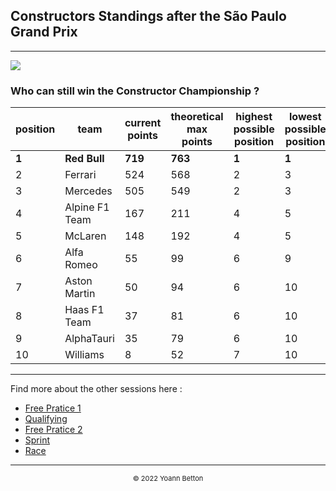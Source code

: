 ## Constructors Standings after the São Paulo Grand Prix

---

<img src="/output/2022-11-13_São_Paulo_Grand_Prix/constructors_standings_championship_white.svg?raw=true"/>

### Who can still win the Constructor Championship ?

| position | team           | current points | theoretical max points | highest possible position | lowest possible position |
| -------- | -------------- | -------------- | ---------------------- | ------------------------- | ------------------------ |
| **1**        | **Red Bull**       | **719**            | **763**                    | **1**                         | **1**                        |
| 2        | Ferrari        | 524            | 568                    | 2                         | 3                        |
| 3        | Mercedes       | 505            | 549                    | 2                         | 3                        |
| 4        | Alpine F1 Team | 167            | 211                    | 4                         | 5                        |
| 5        | McLaren        | 148            | 192                    | 4                         | 5                        |
| 6        | Alfa Romeo     | 55             | 99                     | 6                         | 9                        |
| 7        | Aston Martin   | 50             | 94                     | 6                         | 10                       |
| 8        | Haas F1 Team   | 37             | 81                     | 6                         | 10                       |
| 9        | AlphaTauri     | 35             | 79                     | 6                         | 10                       |
| 10       | Williams       | 8              | 52                     | 7                         | 10                       |

---

Find more about the other sessions here :
  - [Free Pratice 1](/page/FP1/2022-11-13_São_Paulo_Grand_Prix)
  - [Qualifying](/page/Qualifying/2022-11-13_São_Paulo_Grand_Prix) 
  - [Free Pratice 2](/page/FP2/2022-11-13_São_Paulo_Grand_Prix)
  - [Sprint](/page/Sprint/2022-11-13_São_Paulo_Grand_Prix)
  - [Race](/page/Race/2022-11-13_São_Paulo_Grand_Prix)

---

<div style="text-align: center">
  <p style="font-size:11px">&copy; 2022 Yoann Betton</p>
</div>

<!-- ---

<p style="font-size:11px">Page generated from <a href="https://github.com/yoannbtn/yoannbtn.github.io">github.com/yoannbtn</a>.</p> -->